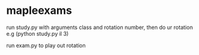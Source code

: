 # mapleexams

run study.py with arguments class and rotation number, then do ur rotation
e.g (python study.py il 3)

run exam.py to play out rotation
